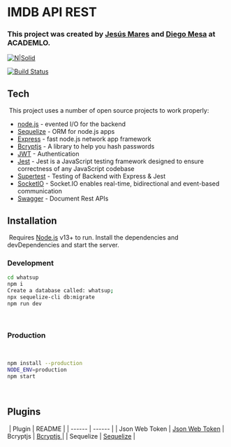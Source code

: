 # IMDB API REST

### This project was created by [Jesús Mares](https://github.com/jesusmares82-hub/my-rest-api-node-js/) and [Diego Mesa](https://github.com/degoprisss) at ACADEMLO.

[![N|Solid](https://cldup.com/dTxpPi9lDf.thumb.png)](https://nodesource.com/products/nsolid)

[![Build Status](https://travis-ci.org/joemccann/dillinger.svg?branch=master)](https://travis-ci.org/joemccann/dillinger)

## Tech

​
This project uses a number of open source projects to work properly:
​

- [node.js](http://nodejs.org) - evented I/O for the backend
- [Sequelize](https://github.com/sequelize/sequelize/blob/main/README.md) - ORM for node.js apps
- [Express](http://expressjs.com) - fast node.js network app framework
- [Bcryptjs](https://www.npmjs.com/package/bcrypt) - A library to help you hash passwords
- [JWT](https://www.npmjs.com/package/jsonwebtoken) - Authentication
- [Jest](https://jestjs.io/) - Jest is a JavaScript testing framework designed to ensure correctness of any JavaScript codebase
- [Supertest](https://www.npmjs.com/package/supertest) - Testing of Backend with Express & Jest
- [SocketIO](https://socket.io/) - Socket.IO enables real-time, bidirectional and event-based communication
- [Swagger](https://swagger.io/) - Document Rest APIs

## Installation

​
Requires [Node.js](https://nodejs.org/) v13+ to run.
​
Install the dependencies and devDependencies and start the server.
​

### Development

```sh
cd whatsup
npm i
Create a database called: whatsup;
npx sequelize-cli db:migrate
npm run dev
```

​

### Production

​

```sh
npm install --production
NODE_ENV=production
npm start
```

​

## Plugins

​
| Plugin | README |
| ------ | ------ |
| Json Web Token | [Json Web Token](https://github.com/auth0/node-jsonwebtoken/blob/master/README.md)
| Bcryptjs | [Bcryptjs ](https://github.com/dcodeIO/bcrypt.js/blob/master/README.md) |
| Sequelize | [Sequelize](https://github.com/sequelize/sequelize/blob/main/README.md) |



